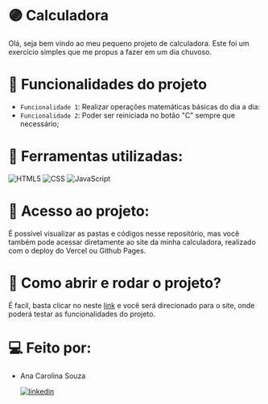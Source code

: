 
# 🟣 Calculadora

Olá, seja bem vindo ao meu pequeno projeto de calculadora. Este foi um exercício simples que me propus a fazer em um dia chuvoso.

# :hammer: Funcionalidades do projeto

- `Funcionalidade 1`: Realizar operações matemáticas básicas do dia a dia:
- `Funcionalidade 2`: Poder ser reiniciada no botão "C" sempre que necessário;

# :wrench: Ferramentas utilizadas:

![HTML5](https://img.shields.io/badge/HTML-239120?style=for-the-badge&logo=html5&logoColor=white) ![CSS](https://img.shields.io/badge/CSS-239120?&style=for-the-badge&logo=css3&logoColor=white) ![JavaScript](https://img.shields.io/badge/JavaScript-F7DF1E?style=for-the-badge&logo=javascript&logoColor=black)

# :file_folder: Acesso ao projeto:

É possível visualizar as pastas e códigos nesse repositório, mas você também pode acessar diretamente ao site da minha calculadora, realizado com o deploy do Vercel ou Github Pages.

# :open_file_folder: Como abrir e rodar o projeto?

É facil, basta clicar no neste [link](https://calculadora-xi-ivory.vercel.app/) e você será direcionado para o site, onde poderá testar as funcionalidades do projeto.

# 💻 Feito por:

* Ana Carolina Souza

  [![linkedin](https://img.shields.io/badge/linkedin-0A66C2?style=for-the-badge&logo=linkedin&logoColor=white)](https://www.linkedin.com/in/anacsmedeiros/)


